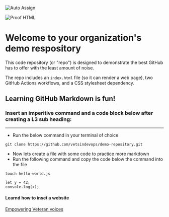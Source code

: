 ![Auto Assign](https://github.com/Vetsindevops/demo-repository/actions/workflows/auto-assign.yml/badge.svg)

![Proof HTML](https://github.com/Vetsindevops/demo-repository/actions/workflows/proof-html.yml/badge.svg)

# Welcome to your organization's demo respository
This code repository (or "repo") is designed to demonstrate the best GitHub has to offer with the least amount of noise.

The repo includes an `index.html` file (so it can render a web page), two GitHub Actions workflows, and a CSS stylesheet dependency.

## Learning GitHub Markdown is fun! 
### Insert an imperitive command and a code block below after creating a L3 sub heading:

***

  - Run the below command in your terminal of choice

```
git clone https://github.com/vetsindevops/demo-repository.git
```
  - Now lets create a file with some code to practice more markdown
  - Run the following command and copy the code below the command into the file

```
touch hello-world.js
```

```
let y = 42;
console.log(x);
```

#### Learnd how to inset a website 

[Empowering Veteran voices](https://www.vetsindevops.com/)




